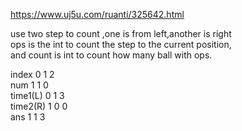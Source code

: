 https://www.uj5u.com/ruanti/325642.html  
  
use two step to count ,one is from left,another is right  
ops is the int to count the step to the current position,  
and count is int to count how many ball with ops.

index    0 1 2  
num      1 1 0  
time1(L) 0 1 3  
time2(R) 1 0 0  
ans      1 1 3
